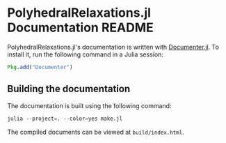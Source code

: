 PolyhedralRelaxations.jl Documentation README
================================

PolyhedralRelaxations.jl's documentation is written with [Documenter.jl](https://github.com/JuliaDocs/Documenter.jl). To install it, run the following command in a Julia session:

```julia
Pkg.add("Documenter")
```


Building the documentation
--------------------------

The documentation is built using the following command:

```julia
julia --project=. --color=yes make.jl
```

The compiled documents can be viewed at `build/index.html`.
